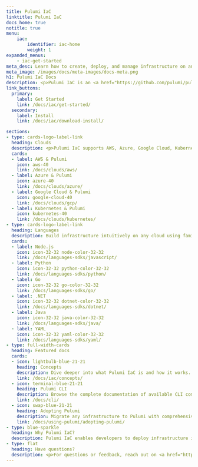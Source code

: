 ```yaml
---
title: Pulumi IaC
linktitle: Pulumi IaC
docs_home: true
notitle: true
menu:
    iac:
        identifier: iac-home
        weight: 1
expanded_menus:
    - iac-get-started
meta_desc: Learn how to create, deploy, and manage infrastructure on any cloud using Pulumi's open source infrastructure as code SDK.
meta_image: /images/docs/meta-images/docs-meta.png
h1: Pulumi IaC Docs
description: <p>Pulumi IaC is an <a href="https://github.com/pulumi/pulumi" target="_blank">open source</a> infrastructure as code tool for creating, deploying, and managing cloud infrastructure.</p>
link_buttons:
  primary:
    label: Get Started
    link: /docs/iac/get-started/
  secondary:
    label: Install
    link: /docs/iac/download-install/

sections:
- type: cards-logo-label-link
  heading: Clouds
  description: <p>Pulumi IaC supports AWS, Azure, Google Cloud, Kubernetes, and <a href="/registry/">120+ packages</a>.</p>
  cards:
  - label: AWS & Pulumi
    icon: aws-40
    link: /docs/clouds/aws/
  - label: Azure & Pulumi
    icon: azure-40
    link: /docs/clouds/azure/
  - label: Google Cloud & Pulumi
    icon: google-cloud-40
    link: /docs/clouds/gcp/
  - label: Kubernetes & Pulumi
    icon: kubernetes-40
    link: /docs/clouds/kubernetes/
- type: cards-logo-label-link
  heading: Languages
  description: Build infrastructure intuitively on any cloud using familiar languages.
  cards:
  - label: Node.js
    icon: icon-32-32 node-color-32-32
    link: /docs/languages-sdks/javascript/
  - label: Python
    icon: icon-32-32 python-color-32-32
    link: /docs/languages-sdks/python/
  - label: Go
    icon: icon-32-32 go-color-32-32
    link: /docs/languages-sdks/go/
  - label: .NET
    icon: icon-32-32 dotnet-color-32-32
    link: /docs/languages-sdks/dotnet/
  - label: Java
    icon: icon-32-32 java-color-32-32
    link: /docs/languages-sdks/java/
  - label: YAML
    icon: icon-32-32 yaml-color-32-32
    link: /docs/languages-sdks/yaml/
- type: full-width-cards
  heading: Featured docs
  cards:
  - icon: lightbulb-blue-21-21
    heading: Concepts
    description: Dive deeper into what Pulumi IaC is and how it works.
    link: /docs/iac/concepts/
  - icon: terminal-blue-21-21
    heading: Pulumi CLI
    description: Browse the complete documentation of available CLI commands.
    link: /docs/cli/
  - icon: swap-blue-21-21
    heading: Adopting Pulumi
    description: Migrate any infrastructure to Pulumi with comprehensive guides.
    link: /docs/using-pulumi/adopting-pulumi/
- type: blue-sparkle
  heading: Why Pulumi IaC?
  description: Pulumi IaC enables developers to deploy infrastructure in any cloud environment with one common approach. Leverage familiar languages to make the most of abstractions and reuse while enjoying access in your favorite IDEs, and testing tools!
- type: flat
  heading: Have questions?
  description: <p>For questions or feedback, reach out on <a href="https://slack.pulumi.com" target="_blank">community Slack</a>, <a href="https://github.com/pulumi" target="_blank">GitHub</a>, or <a href="/support/">contact support</a>.</p>
---
```


